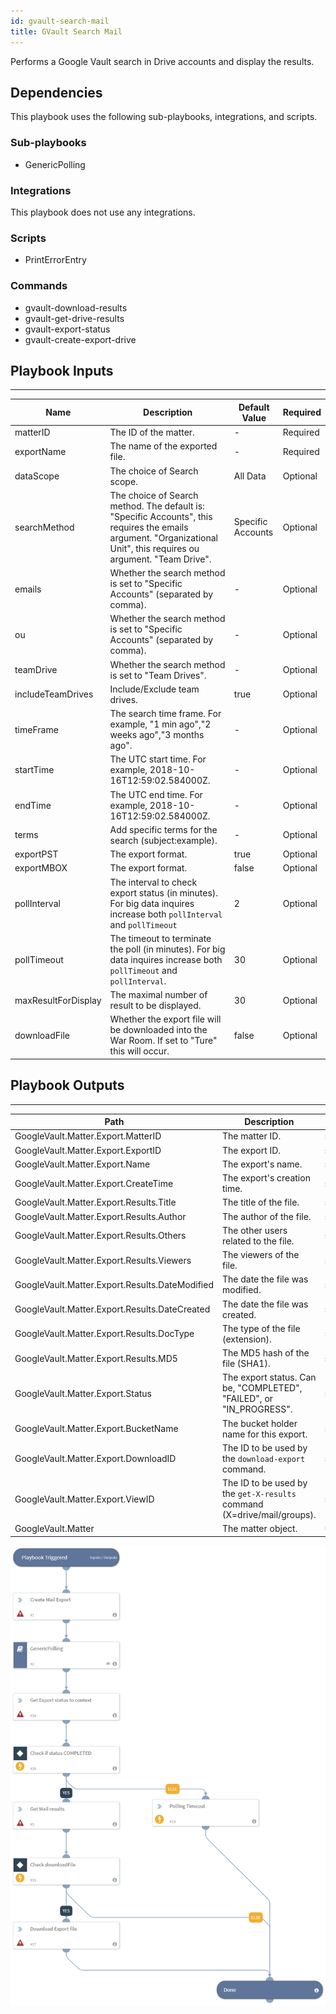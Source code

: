 ```yaml
---
id: gvault-search-mail
title: GVault Search Mail
---
```


Performs a Google Vault search in Drive accounts and display the results.

## Dependencies
This playbook uses the following sub-playbooks, integrations, and scripts.

### Sub-playbooks
* GenericPolling

### Integrations
This playbook does not use any integrations.

### Scripts
* PrintErrorEntry

### Commands
* gvault-download-results
* gvault-get-drive-results
* gvault-export-status
* gvault-create-export-drive

## Playbook Inputs
---

| **Name** | **Description** | **Default Value** | **Required** |
| --- | --- | --- | --- | 
| matterID | The ID of the matter. | - | Required |
| exportName | The name of the exported file. | - | Required |
| dataScope | The choice of Search scope. | All Data | Optional |
| searchMethod | The choice of Search method. The default is: "Specific Accounts", this requires the emails argument. "Organizational Unit", this requires ou argument. "Team Drive". | Specific Accounts | Optional |
| emails | Whether the search method is set to "Specific Accounts" (separated by comma). | - | Optional |
| ou | Whether the search method is set to "Specific Accounts" (separated by comma). | - | Optional |
| teamDrive | Whether the search method is set to "Team Drives". | - | Optional |
| includeTeamDrives | Include/Exclude team drives. | true | Optional |
| timeFrame | The search time frame. For example, "1 min ago","2 weeks ago","3 months ago". | - | Optional |
| startTime | The UTC start time. For example, 2018-10-16T12:59:02.584000Z. | - | Optional |
| endTime | The UTC end time. For example, 2018-10-16T12:59:02.584000Z. | - | Optional |
| terms | Add specific terms for the search (subject:example). | - | Optional |
| exportPST | The export format. | true | Optional |
| exportMBOX | The export format. | false | Optional |
| pollInterval | The interval to check export status (in minutes). For big data inquires increase both `pollInterval` and `pollTimeout` | 2 | Optional |
| pollTimeout | The timeout to terminate the poll (in minutes). For big data inquires increase both `pollTimeout` and `pollInterval`. | 30 | Optional |
| maxResultForDisplay | The maximal number of result to be displayed. | 30 | Optional |
| downloadFile | Whether the export file will be downloaded into the War Room. If set to "Ture" this will occur. | false | Optional |

## Playbook Outputs
---

| **Path** | **Description** | **Type** |
| --- | --- | --- |
| GoogleVault.Matter.Export.MatterID | The matter ID. | string |
| GoogleVault.Matter.Export.ExportID | The export ID. | string |
| GoogleVault.Matter.Export.Name | The export's name. | string |
| GoogleVault.Matter.Export.CreateTime | The export's creation time. | string |
| GoogleVault.Matter.Export.Results.Title | The title of the file. | string |
| GoogleVault.Matter.Export.Results.Author | The author of the file. | string |
| GoogleVault.Matter.Export.Results.Others | The other users related to the file. | string |
| GoogleVault.Matter.Export.Results.Viewers | The viewers of the file. | string |
| GoogleVault.Matter.Export.Results.DateModified | The date the file was modified. | string |
| GoogleVault.Matter.Export.Results.DateCreated | The date the file was created. | string |
| GoogleVault.Matter.Export.Results.DocType | The type of the file (extension). | string |
| GoogleVault.Matter.Export.Results.MD5 | The MD5 hash of the file (SHA1). | string |
| GoogleVault.Matter.Export.Status | The export status. Can be, "COMPLETED", "FAILED", or "IN_PROGRESS". | string |
| GoogleVault.Matter.Export.BucketName | The bucket holder name for this export. | string |
| GoogleVault.Matter.Export.DownloadID | The ID to be used by the `download-export` command. | string |
| GoogleVault.Matter.Export.ViewID | The ID to be used by the `get-X-results` command (X=drive/mail/groups). | string |
| GoogleVault.Matter | The matter object. | unknown |

![GVault_Search_Mail](https://github.com/ElazarK/content-docs/blob/master/images/playbooks/Google_Vault_Search_Mail.png)
